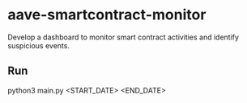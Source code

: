 # aave-smartcontract-monitor
Develop a dashboard to monitor smart contract activities and identify suspicious events.

## Run
python3 main.py <START_DATE> <END_DATE>
